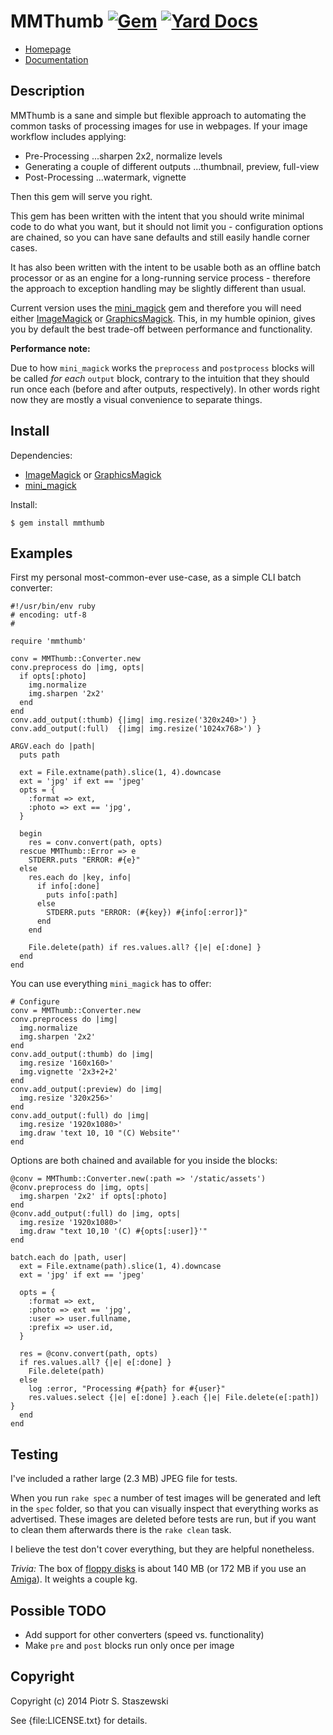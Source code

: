 # MMThumb [![Gem](http://img.shields.io/gem/v/mmthumb.svg)](https://rubygems.org/gems/mmthumb) [![Yard Docs](http://img.shields.io/badge/yard-docs-blue.svg)](http://www.rubydoc.info/github/drbig/mmthumb/master)

* [Homepage](https://github.com/drbig/)
* [Documentation](http://rubydoc.info/gems/mmthumb/frames)

## Description

MMThumb is a sane and simple but flexible approach to automating the common 
tasks of
processing images for use in webpages. If your image workflow includes applying:

  * Pre-Processing
    ...sharpen 2x2, normalize levels
  * Generating a couple of different outputs
    ...thumbnail, preview, full-view
  * Post-Processing
    ...watermark, vignette

Then this gem will serve you right.

This gem has been written with the intent that you should write minimal code
to do what you want, but it should not limit you - configuration options are
chained, so you can have sane defaults and still easily handle corner cases.

It has also been written with the intent to be usable both as an offline batch
processor or as an engine for a long-running service process - therefore the
approach to exception handling may be slightly different than usual.

Current version uses the [mini_magick](http://rubygems.org/gems/mini_magick) 
gem and therefore you will need either [ImageMagick](http://www.imagemagick.org/) 
or [GraphicsMagick](www.graphicsmagick.org). This, in my humble opinion, gives you
by default the best trade-off between performance and functionality.

**Performance note:**

Due to how `mini_magick` works the `preprocess` and `postprocess` blocks will be
called *for each* `output` block, contrary to the intuition that they should run
once each (before and after outputs, respectively). In other words right now they
are mostly a visual convenience to separate things.

## Install

Dependencies:

  * [ImageMagick](http://www.imagemagick.org/) or [GraphicsMagick](www.graphicsmagick.org)
  * [mini_magick](http://rubygems.org/gems/mini_magick)

Install:

    $ gem install mmthumb

## Examples

First my personal most-common-ever use-case, as a simple CLI batch converter:

    #!/usr/bin/env ruby
    # encoding: utf-8
    #
    
    require 'mmthumb'
    
    conv = MMThumb::Converter.new
    conv.preprocess do |img, opts|
      if opts[:photo]
        img.normalize
        img.sharpen '2x2'
      end
    end
    conv.add_output(:thumb) {|img| img.resize('320x240>') }
    conv.add_output(:full)  {|img| img.resize('1024x768>') }
    
    ARGV.each do |path|
      puts path
    
      ext = File.extname(path).slice(1, 4).downcase
      ext = 'jpg' if ext == 'jpeg'
      opts = {
        :format => ext,
        :photo => ext == 'jpg',
      }
    
      begin
        res = conv.convert(path, opts)
      rescue MMThumb::Error => e
        STDERR.puts "ERROR: #{e}"
      else
        res.each do |key, info|
          if info[:done]
            puts info[:path]
          else
            STDERR.puts "ERROR: (#{key}) #{info[:error]}"
          end
        end
    
        File.delete(path) if res.values.all? {|e| e[:done] }
      end
    end

You can use everything `mini_magick` has to offer:

    # Configure
    conv = MMThumb::Converter.new
    conv.preprocess do |img|
      img.normalize
      img.sharpen '2x2'
    end
    conv.add_output(:thumb) do |img|
      img.resize '160x160>'
      img.vignette '2x3+2+2'
    end
    conv.add_output(:preview) do |img|
      img.resize '320x256>'
    end
    conv.add_output(:full) do |img|
      img.resize '1920x1080>'
      img.draw 'text 10, 10 "(C) Website"'
    end

Options are both chained and available for you inside the blocks:

    @conv = MMThumb::Converter.new(:path => '/static/assets')
    @conv.preprocess do |img, opts|
      img.sharpen '2x2' if opts[:photo]
    end
    @conv.add_output(:full) do |img, opts|
      img.resize '1920x1080>'
      img.draw "text 10,10 '(C) #{opts[:user]}'"
    end
    
    batch.each do |path, user|
      ext = File.extname(path).slice(1, 4).downcase
      ext = 'jpg' if ext == 'jpeg'
    
      opts = {
        :format => ext,
        :photo => ext == 'jpg',
        :user => user.fullname,
        :prefix => user.id,
      }
    
      res = @conv.convert(path, opts)
      if res.values.all? {|e| e[:done] }
        File.delete(path)
      else
        log :error, "Processing #{path} for #{user}"
        res.values.select {|e| e[:done] }.each {|e| File.delete(e[:path]) }
      end
    end

## Testing

I've included a rather large (2.3 MB) JPEG file for tests.

When you run `rake spec` a number of test images will be generated and left
in the `spec` folder, so that you can visually inspect that everything works
as advertised. These images are deleted before tests are run, but if you want
to clean them afterwards there is the `rake clean` task.

I believe the test don't cover everything, but they are helpful nonetheless.

*Trivia:* The box of [floppy disks](http://en.wikipedia.org/wiki/Floppy_disk) is about 
140 MB (or 172 MB if you use an [Amiga](http://en.wikipedia.org/wiki/Amiga_1200)). 
It weights a couple kg.

## Possible TODO

  * Add support for other converters (speed vs. functionality)
  * Make `pre` and `post` blocks run only once per image

## Copyright

Copyright (c) 2014 Piotr S. Staszewski

See {file:LICENSE.txt} for details.
